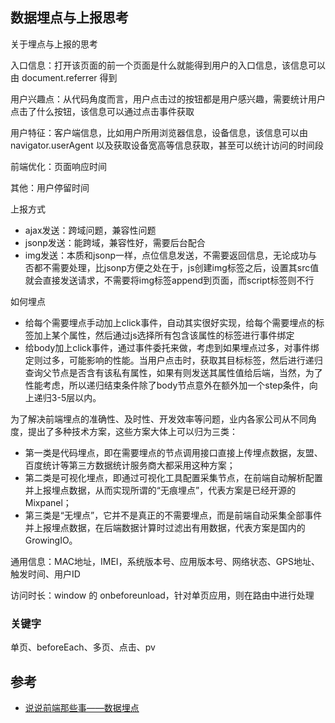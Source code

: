 ## 数据埋点与上报思考
关于埋点与上报的思考

入口信息：打开该页面的前一个页面是什么就能得到用户的入口信息，该信息可以由 document.referrer 得到

用户兴趣点：从代码角度而言，用户点击过的按钮都是用户感兴趣，需要统计用户点击了什么按钮，该信息可以通过点击事件获取

用户特征：客户端信息，比如用户所用浏览器信息，设备信息，该信息可以由 navigator.userAgent 以及获取设备宽高等信息获取，甚至可以统计访问的时间段

前端优化：页面响应时间

其他：用户停留时间

上报方式
* ajax发送：跨域问题，兼容性问题
* jsonp发送：能跨域，兼容性好，需要后台配合
* img发送：本质和jsonp一样，点位信息发送，不需要返回信息，无论成功与否都不需要处理，比jsonp方便之处在于，js创建img标签之后，设置其src值就会直接发送请求，不需要将img标签append到页面，而script标签则不行

如何埋点
* 给每个需要埋点手动加上click事件，自动其实很好实现，给每个需要埋点的标签加上某个属性，然后通过js选择所有包含该属性的标签进行事件绑定
* 给body加上click事件，通过事件委托来做，考虑到如果埋点过多，对事件绑定则过多，可能影响的性能。当用户点击时，获取其目标标签，然后进行递归查询父节点是否含有该私有属性，如果有则发送其属性值给后端，当然，为了性能考虑，所以递归结束条件除了body节点意外在额外加一个step条件，向上递归3-5层以内。

为了解决前端埋点的准确性、及时性、开发效率等问题，业内各家公司从不同角度，提出了多种技术方案，这些方案大体上可以归为三类：
* 第一类是代码埋点，即在需要埋点的节点调用接口直接上传埋点数据，友盟、百度统计等第三方数据统计服务商大都采用这种方案；
* 第二类是可视化埋点，即通过可视化工具配置采集节点，在前端自动解析配置并上报埋点数据，从而实现所谓的“无痕埋点”，代表方案是已经开源的Mixpanel；
* 第三类是“无埋点”，它并不是真正的不需要埋点，而是前端自动采集全部事件并上报埋点数据，在后端数据计算时过滤出有用数据，代表方案是国内的GrowingIO。

通用信息：MAC地址，IMEI，系统版本号、应用版本号、网络状态、GPS地址、触发时间、用户ID

访问时长：window 的 onbeforeunload，针对单页应用，则在路由中进行处理

### 关键字
单页、beforeEach、多页、点击、pv

## 参考
* [说说前端那些事——数据埋点](https://blog.csdn.net/stopllL/article/details/78856214)
